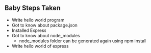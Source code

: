 ## Baby Steps Taken

- Write hello world program
- Got to know about package.json
- Installed Express
- Got to know about node_modules
  - node_modules folder can be generated again using npm install
- Write hello world of express
